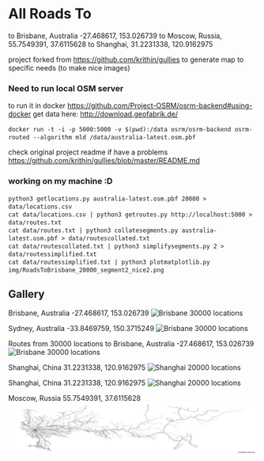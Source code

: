 # All Roads To

to Brisbane, Australia -27.468617, 153.026739
to Moscow, Russia,  55.7549391, 37.6115628
to Shanghai, 31.2231338, 120.9162975

project forked from https://github.com/krithin/gullies to generate map to specific needs (to make nice images)


### Need to run local OSM server
to run it in docker https://github.com/Project-OSRM/osrm-backend#using-docker
get data here: http://download.geofabrik.de/
```
docker run -t -i -p 5000:5000 -v $(pwd):/data osrm/osrm-backend osrm-routed --algorithm mld /data/australia-latest.osm.pbf
```

check original project readme if have a problems https://github.com/krithin/gullies/blob/master/README.md


### working on my machine :D
```
python3 getlocations.py australia-latest.osm.pbf 20000 > data/locations.csv
cat data/locations.csv | python3 getroutes.py http://localhost:5000 > data/routes.txt
cat data/routes.txt | python3 collatesegments.py australia-latest.osm.pbf > data/routescollated.txt
cat data/routescollated.txt | python3 simplifysegments.py 2 > data/routessimplified.txt
cat data/routessimplified.txt | python3 plotmatplotlib.py img/RoadsToBrisbane_20000_segment2_nice2.png
```

## Gallery
Brisbane, Australia -27.468617, 153.026739
![Brisbane 30000 locations](img/RoadsToBrisbane_30000_segment2_thin_lines.png)

Sydney, Australia -33.8469759, 150.3715249
![Brisbane 30000 locations](img/RoadsToSydney_30000_segment2_thin_lines.png)

Routes from 30000 locations to Brisbane, Australia -27.468617, 153.026739
![Brisbane 30000 locations](img/RoadsToBrisbane_30000_segment2.png)

Shanghai, China 31.2231338, 120.9162975
![Shanghai 20000 locations](img/RoadsToShanghai_20000_segment2_thin_lines.png)

Shanghai, China 31.2231338, 120.9162975
![Shanghai 20000 locations](img/RoadsToShanghai_20000_segment2.png)

Moscow, Russia 55.7549391, 37.6115628
![Moscow 15000 locations](img/RoadsToMoscow_15000_thin_line.png)

